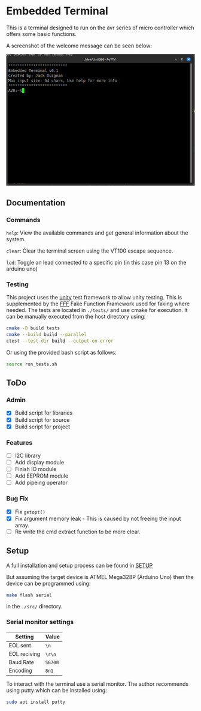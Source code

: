 # Embedded Terminal

This is a terminal designed to run on the avr series of micro controller which offers some basic functions.

A screenshot of the welcome message can be seen below:

![The embedded terminal welcome](./doc/screenshots/Embedded-Terminal-Welcome.png)

## Documentation

### Commands

`help`: View the available commands and get general information about the system.

`clear`: Clear the terminal screen using the VT100 escape sequence.

`led`: Toggle an lead connected to a specific pin (in this case pin 13 on the arduino uno)

### Testing

This project uses the [unity](https://github.com/ThrowTheSwitch/Unity) test framework to allow unity testing. This is supplemented by the [FFF](https://github.com/meekrosoft/fff) Fake Function Framework used for faking where needed. The tests are located in `./tests/` and use cmake for execution. It can be manually executed from the host directory using:

```bash
cmake -B build tests
cmake --build build --parallel
ctest --test-dir build --output-on-error
```

Or using the provided bash script as follows:

```bash
source run_tests.sh
```

## ToDo

### Admin

- [x] Build script for libraries
- [x] Build script for source
- [x] Build script for project

### Features

- [ ] I2C library
- [ ] Add display module
- [ ] Finish IO module
- [ ] Add EEPROM module
- [ ] Add pipeing operator

### Bug Fix

- [x] Fix `getopt()`
- [x] Fix argument memory leak - This is caused by not freeing the input array.
- [ ] Re write the cmd extract function to be more clear.

## Setup

A full installation and setup process can be found in [SETUP](./SETUP.md)

But assuming the target device is ATMEL Mega328P (Arduino Uno) then the device can be programmed using:

```bash
make flash serial
```

in the `./src/` directory.

### Serial monitor settings

| Setting | Value |
| ------ | --------- |
| EOL sent | `\n` |
| EOL reciving | `\r\n` |
| Baud Rate | `56700` |
| Encoding | `8n1` |

To interact with the terminal use a serial monitor. The author recommends using putty which can be installed using:

```bash
sudo apt install putty
```
